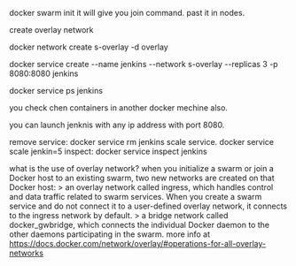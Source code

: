docker swarm init
it will give you join command. past it in nodes.

create overlay network 

docker network create s-overlay -d overlay

docker service create --name jenkins --network s-overlay --replicas 3 -p 8080:8080 jenkins

docker service ps jenkins

you check chen containers in another docker mechine also.

you can launch jenknis with any ip address with port 8080.

remove service:
 docker service rm jenkins
scale service.
 docker service scale jenkin=5
inspect:
 docker service inspect jenkins

what is the use of overlay network?
when you initialize a swarm or join a Docker host to an existing swarm, two new networks are created on that Docker host:
	> an overlay network called ingress, which handles control and data traffic related to swarm services. When you create a swarm service and do not connect it to a user-defined overlay network, it connects to the ingress network by default.
	> a bridge network called docker_gwbridge, which connects the individual Docker daemon to the other daemons participating in the swarm.
	more info at https://docs.docker.com/network/overlay/#operations-for-all-overlay-networks